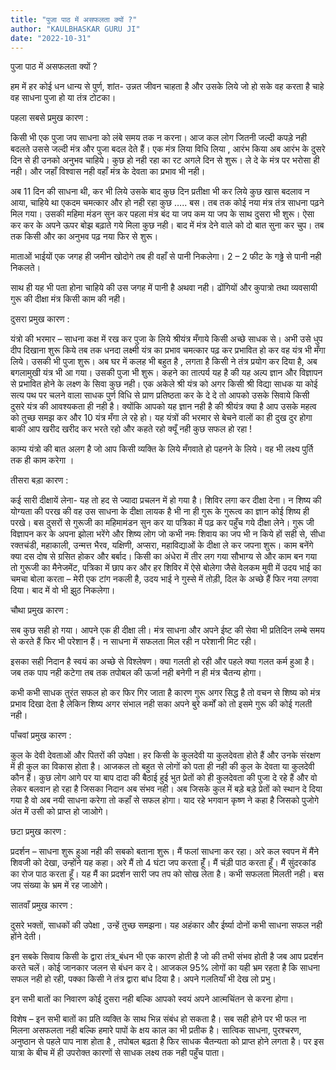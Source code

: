 ```yaml
---
title: "पुजा पाठ में असफलता क्यों ?"
author: "KAULBHASKAR GURU JI"
date: "2022-10-31"
---
```


पुजा पाठ में असफलता क्यों ?

हम में हर कोई धन धान्य से पुर्ण, शांत- उन्नत जीवन चाहता है और उसके लिये जो हो सके वह करता है चाहे वह साधना पुजा हो या तंत्र टोटका।

पहला सबसे प्रमुख कारण :

किसी भी एक पुजा जप साधना को लंबे समय तक न करना। आज कल लोग जितनी जल्दी कपडे़ नही बदलते उससे जल्दी मंत्र और पुजा बदल देते हैं। एक मंत्र लिया विधि लिया , आरंभ किया अब आरंभ के दुसरे दिन से ही उनको अनुभव चाहिये। कुछ हो नही रहा का रट अगले दिन से शुरू। ले दे के मंत्र पर भरोसा ही नही। और जहाँ विश्वास नही वहाँ मंत्र के देवता का प्रभाव भी नही।

अब 11 दिन की साधना थी, कर भी लिये उसके बाद कुछ दिन प्रतीक्षा भी कर लिये कुछ खास बदलाव न आया, चाहिये था एकदम चमत्कार और हो नही रहा कुछ ….. बस। तब तक कोई नया मंत्र तंत्र साधना पढ़ने मिल गया। उसकी महिमा मंडन सुन कर पहला मंत्र बंद या जप कम या जप के साथ दुसरा भी शुरू। ऐसा कर कर के अपने ऊपर बोझ बढा़ते गये मिला कुछ नही। बाद में मंत्र देने वाले को दो बात सुना कर चुप। तब तक किसी और का अनुभव पढ़ नया फिर से शुरू।

माताओं भाईयों एक जगह ही जमीन खोदोगे तब ही वहाँ से पानी निकलेगा। 2 – 2 फीट के गढ्ढे से पानी नही निकलते।

साथ ही यह भी पता होना चाहिये की उस जगह में पानी है अथवा नही। ढोंगियों और कुपात्रो तथा व्यवसायी गुरू की दीक्षा मंत्र किसी काम की नही।

दुसरा प्रमुख कारण :

यंत्रो की भरमार – साधना कक्ष में रख कर पुजा के लिये श्रीयंत्र मँगाये किसी अच्छे साधक से। अभी उसे धुप दीप दिखाना शुरू किये तब तक धनदा लक्ष्मी यंत्र का प्रभाव चमत्कार पढ़ कर प्रभावित हो कर वह यंत्र भी मँगा लिये। उसकी भी पुजा शुरू। अब घर में कलह भी बहुत है , लगता है किसी ने तंत्र प्रयोग कर दिया है, अब बगलामुखी यंत्र भी आ गया। उसकी पुजा भी शुरू। कहने का तात्पर्य यह है की यह अल्प ज्ञान और विज्ञापन से प्रभावित होने के लक्ष्ण के सिवा कुछ नही। एक अकेले श्री यंत्र को अगर किसी श्री विद्या साधक या कोई सत्य पथ पर चलने वाला साधक पुर्ण विधि से प्राण प्रतिष्ठता कर के दे दे तो आपको उसके सिवाये किसी दुसरे यंत्र की आवश्यकता ही नही है। क्योंकि आपको यह ज्ञान नही है की श्रीयंत्र क्या है आप उसके महत्व को तुच्छ समझ कर और 10 यंत्र मँगा ले रहे हो। यह यंत्रों की भरमार से बेचने वालों का ही दुख दुर होगा बाकी आप खरीद खरीद कर भरते रहो और कहते रहो क्यूँ नही कुछ सफल हो रहा !

काम्य यंत्रो की बात अलग है जो आप किसी व्यक्ति के लिये मँगवाते हो पहनने के लिये। वह भी लक्ष्य पुर्ति तक ही काम करेगा ।

तीसरा बडा़ कारण :

कई सारी दीक्षायें लेना- यह तो हद से ज्यादा प्रचलन में हो गया है। शिविर लगा कर दीक्षा देना। न शिष्य की योग्यता की परख की वह उस साधना के दीक्षा लायक है भी ना ही गुरू के गुरूत्व का ज्ञान कोई शिष्य ही परखे। बस दुसरों से गुरूजी का महिमामंडन सुन कर या पत्रिका में पढ़ कर पहुँच गये दीक्षा लेने। गुरू जी विज्ञापन कर के अपना झोला भरेंगे और शिष्य लोग जो कभी नमः शिवाय का जप भी न किये हों सही से, सीधा रक्तचंडी, महाकाली, उन्मत्त भैरव, यक्षिणी, अप्सरा, महाविद्याओं के दीक्षा ले कर जपना शुरू। काम बनेंगे क्या दस दोष से ग्रसित होकर और बर्बाद। किसी का अंधेरा में तीर लग गया सौभाग्य से और काम बन गया तो गुरूजी का मैनेजमेंट, पत्रिका में छाप कर और हर शिविर में ऐसे बोलेगा जैसे वेलकम मुवी में उदय भाई का चमचा बोला करता – मेरी एक टांग नकली है, उदय भाई ने गुस्से में तोडी़, दिल के अच्छे हैं फिर नया लगवा दिया। बाद में वो भी झुठ निकलेगा।

चौथा प्रमुख कारण :

सब कुछ सही हो गया। आपने एक ही दीक्षा ली। मंत्र साधना और अपने ईष्ट की सेवा भी प्रतिदिन लम्बे समय से करते हैं फिर भी परेशान हैं। न साधना में सफलता मिल रही न परेशानी मिट रही।

इसका सही निदान है स्वयं का अच्छे से विश्लेषण। क्या गलती हो रही और पहले क्या गलत कर्म हुआ है। जब तक पाप नही कटेगा तब तक तपोबल की ऊर्जा नही बनेगी न ही मंत्र चैतन्य होगा।

कभी कभी साधक तुरंत सफल हो कर फिर गिर जाता है कारण गुरू अगर सिद्ध है तो वचन से शिष्य को मंत्र प्रभाव दिखा देता है लेकिन शिष्य अगर संभाल नही सका अपने बुरे कर्मों को तो इसमे गुरू की कोई गलती नही।

पाँचवां प्रमुख कारण :

कुल के देवी देवताओं और पितरों की उपेक्षा। हर किसी के कुलदेवी या कुलदेवता होते हैं और उनके संरक्षण में ही कुल का विकास होता है। आजकल तो बहुत से लोगों को पता ही नही की कुल के देवता या कुलदेवी कौन हैं। कुछ लोग आगे पर या बाप दादा की बैठाई हुई भुत प्रेतों को ही कुलदेवता की पुजा दे रहे हैं और वो लेकर बलवान हो रहा है जिसका निदान अब संभव नही। अब जिसके कुल में बडे़ बडे़ प्रेतों को स्थान दे दिया गया है वो अब नयी साधना करेगा तो कहाँ से सफल होगा। याद रहे भगवान कृष्ण ने कहा है जिसको पुजोगे अंत में उसी को प्राप्त हो जाओगे।

छटा प्रमुख कारण :

प्रदर्शन – साधना शुरू हुआ नही की सबको बताना शुरू। मैं फलां साधना कर रहा। अरे कल स्वपन में मैंने शिवजी को देखा, उन्होंने यह कहा। अरे मैं तो 4 घंटा जप करता हूंँ। मैं चंडी़ पाठ करता हूँ। मैं सुंदरकांड का रोज पाठ करता हूँ। यह मैं का प्रदर्शन सारी जप तप को सोख लेता है। कभी सफलता मिलती नही। बस जप संख्या के भ्रम में रह जाओगे।

सातवाँ प्रमुख कारण :

दुसरे भक्तों, साधकों की उपेक्षा , उन्हें तुच्छ समझना। यह अहंकार और ईर्ष्या दोनों कभी साधना सफल नही होंने देती।

इन सबके सिवाय किसी के द्वारा तंत्र_बंधन भी एक कारण होती है जो की तभी संभव होती है जब आप प्रदर्शन करते चलें। कोई जानकार जलन से बंधन कर दे। आजकल 95% लोगों का यही भ्रम रहता है कि साधना सफल नही हो रही, पक्का किसी ने तंत्र द्वारा बांध दिया है। अपने गलतियाँ भी देख लो प्रभु।

इन सभी बातों का निवारण कोई दुसरा नही बल्कि आपको स्वयं अपने आत्मचिंतन से करना होगा।

विशेष – इन सभी बातों का प्रति व्यक्ति के साथ भिन्न संबंध हो सकता है। सब सही होने पर भी फल ना मिलना असफलता नही बल्कि हमारे पापों के क्षय काल का भी प्रतीक है। सात्विक साधना, पुरश्चरण, अनुष्ठान से पहले पाप नाश होता है , तपोबल बढ़ता है फिर साधक चैतन्यता को प्राप्त होने लगता है। पर इस यात्रा के बीच में ही उपरोक्त कारणों से साधक लक्ष्य तक नही पहुँच पाता।
